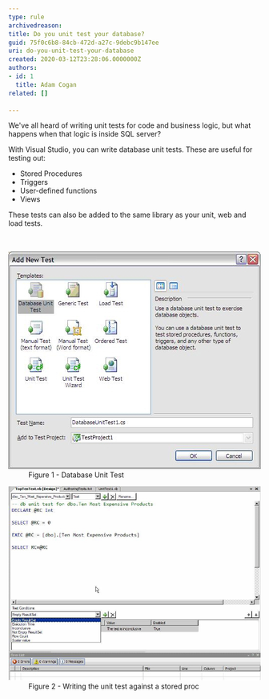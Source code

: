 ```yaml
---
type: rule
archivedreason: 
title: Do you unit test your database?
guid: 75f0c6b8-84cb-472d-a27c-9debc9b147ee
uri: do-you-unit-test-your-database
created: 2020-03-12T23:28:06.0000000Z
authors:
- id: 1
  title: Adam Cogan
related: []

---
```



<p class="ssw15-rteElement-P">We've all heard of writing unit tests for code and business logic, but what happens when that logic is inside SQL server?​​<br></p><p class="ssw15-rteElement-P">With Visual Studio, you can write database unit tests. These are useful for testing out:​<br></p><ul><li>Stored Procedures</li><li>Triggers</li><li>User-defined functions</li><li>Views​<br></li></ul><div>These tests can also be added to the same library as your unit, web and load tests.<br></div>
<br><excerpt class='endintro'></excerpt><br>
<dl class="image"><dt>​<img src="AddNewTest.jpg" alt="AddNewTest.jpg" /></dt><dd>Figure 1 - Database Unit Test</dd></dl><dl class="image"><dt><img src="WriteUnitTest.jpg" alt="WriteUnitTest.jpg" /></dt><dd>Figure 2 - Writing the unit test against a stored proc​<br></dd></dl>


